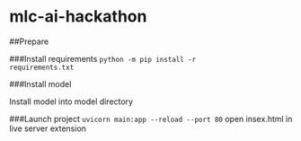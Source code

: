 # mlc-ai-hackathon

##Prepare

###Install requirements
<code>python -m pip install -r requirements.txt</code>

###Install model
<p>Install model into model directory</p>


###Launch project
<code>uvicorn main:app --reload --port 80</code>
open insex.html in live server extension
